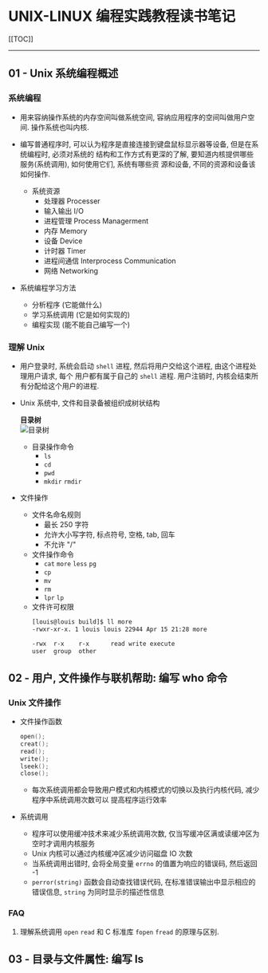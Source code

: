 # UNIX-LINUX 编程实践教程读书笔记

[[TOC]]

---

## 01 - Unix 系统编程概述

### 系统编程

* 用来容纳操作系统的内存空间叫做系统空间, 容纳应用程序的空间叫做用户空间. 操作系统也叫内核.

* 编写普通程序时, 可以认为程序是直接连接到键盘鼠标显示器等设备, 但是在系统编程时, 必须对系统的
    结构和工作方式有更深的了解, 要知道内核提供哪些服务(系统调用), 如何使用它们, 系统有哪些资
    源和设备, 不同的资源和设备该如何操作.

    - 系统资源
        - 处理器 Processer
        - 输入输出 I/O
        - 进程管理 Process Managerment
        - 内存 Memory
        - 设备 Device
        - 计时器 Timer
        - 进程间通信 Interprocess Communication
        - 网络 Networking

* 系统编程学习方法
    - 分析程序 (它能做什么)
    - 学习系统调用 (它是如何实现的)
    - 编程实现 (能不能自己编写一个)

### 理解 Unix

* 用户登录时, 系统会启动 `shell` 进程, 然后将用户交给这个进程, 由这个进程处理用户请求, 每个
    用户都有属于自己的 `shell` 进程. 用户注销时, 内核会结束所有分配给这个用户的进程.

* Unix 系统中, 文件和目录备被组织成树状结构

    **目录树**<br>
    <img :src="$withBase('/image/os/uulp/01/dir_tree_001.png')" alt="目录树">

    - 目录操作命令
        - `ls`
        - `cd`
        - `pwd`
        - `mkdir` `rmdir`

* 文件操作
    - 文件名命名规则
        - 最长 250 字符
        - 允许大小写字符, 标点符号, 空格, tab, 回车
        - 不允许 "/"
    - 文件操作命令
      - `cat` `more` `less` `pg`
      - `cp`
      - `mv`
      - `rm`
      - `lpr` `lp`
    - 文件许可权限
        ```bash
        [louis@louis build]$ ll more
        -rwxr-xr-x. 1 louis louis 22944 Apr 15 21:28 more

        -rwx  r-x    r-x      read write execute
        user  group  other
        ```


## 02 - 用户, 文件操作与联机帮助: 编写 who 命令

### Unix 文件操作

* 文件操作函数

    ```c++
    open();
    creat();
    read();
    write();
    lseek();
    close();
    ```
    - 每次系统调用都会导致用户模式和内核模式的切换以及执行内核代码, 减少程序中系统调用次数可以
        提高程序运行效率


* 系统调用
    - 程序可以使用缓冲技术来减少系统调用次数, 仅当写缓冲区满或读缓冲区为空时才调用内核服务
    - Unix 内核可以通过内核缓冲区减少访问磁盘 IO 次数
    - 当系统调用出错时, 会将全局变量 `errno` 的值置为响应的错误码, 然后返回 -1
    - `perror(string)` 函数会自动查找错误代码, 在标准错误输出中显示相应的错误信息,
        `string` 为同时显示的描述性信息

### FAQ
1. 理解系统调用 `open` `read` 和 C 标准库 `fopen` `fread` 的原理与区别.


## 03 - 目录与文件属性: 编写 ls

